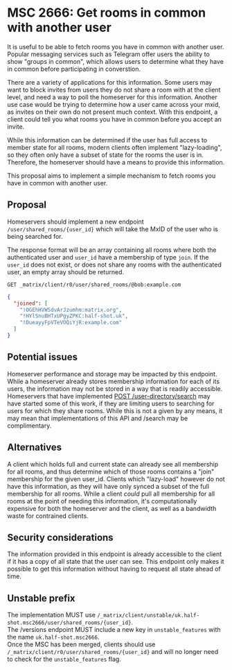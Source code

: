 # MSC 2666: Get rooms in common with another user

It is useful to be able to fetch rooms you have in common with another user. Popular messaging services
such as Telegram offer users the ability to show "groups in common", which allows users to determine
what they have in common before participating in converstion.

There are a variety of applications for this information. Some users may want to block invites from
users they do not share a room with at the client level, and need a way to poll the homeserver for
this information. Another use case would be trying to determine how a user came across your mxid, as
invites on their own do not present much context. With this endpoint, a client could tell you what
rooms you have in common before you accept an invite.

While this information can be determined if the user has full access to member state for all rooms,
modern clients often implement "lazy-loading", so they often only have a subset of state for the rooms
the user is in. Therefore, the homeserver should have a means to provide this information.

This proposal aims to implement a simple mechanism to fetch rooms you have in common with another user.

## Proposal

Homeservers should implement a new endpoint `/user/shared_rooms/{user_id}` which will take
the MxID of the user who is being searched for.

The response format will be an array containing all rooms where both the authenticated user and `user_id` have
a membership of type `join`. If the `user_id` does not exist, or does not share any rooms with the authenticated user,
an empty array should be returned.

```
GET _matrix/client/r0/user/shared_rooms/@bob:example.com
```

```json
{
  "joined": [
    "!OGEhHVWSdvArJzumhm:matrix.org",
    "!HYlSnuBHTxUPgyZPKC:half-shot.uk",
    "!DueayyFpVTeVOQiYjR:example.com"
  ]
}
```

## Potential issues

Homeserver performance and storage may be impacted by this endpoint. While a homeserver already stores
membership information for each of its users, the information may not be stored in a way that is readily
accessible. Homeservers that have implemented [POST /user-directory/search](https://matrix.org/docs/spec/client_server/r0.6.0#post-matrix-client-r0-user-directory-search)
may have started some of this work, if they are limiting users to searching for users for which they
share rooms. While this is not a given by any means, it may mean that implementations of this API
and /search may be complimentary.


## Alternatives

A client which holds full and current state can already see all membership for all rooms, and thus
determine which of those rooms contains a "join" membership for the given user_id. Clients which "lazy-load"
however do not have this information, as they will have only synced a subset of the full membership for
all rooms. While a client *could* pull all membership for all rooms at the point of needing this information,
it's computationally expensive for both the homeserver and the client, as well as a bandwidth waste for contrained
clients.

## Security considerations

The information provided in this endpoint is already accessible to the client if it has a copy of all
state that the user can see. This endpoint only makes it possible to get this information without having
to request all state ahead of time.


## Unstable prefix

The implementation MUST use `/_matrix/client/unstable/uk.half-shot.msc2666/user/shared_rooms/{user_id}`.  
The /versions endpoint MUST include a new key in `unstable_features` with the name `uk.half-shot.msc2666`.  
Once the MSC has been merged, clients should use `/_matrix/client/r0/user/shared_rooms/{user_id}`
and will no longer need to check for the `unstable_features` flag.
